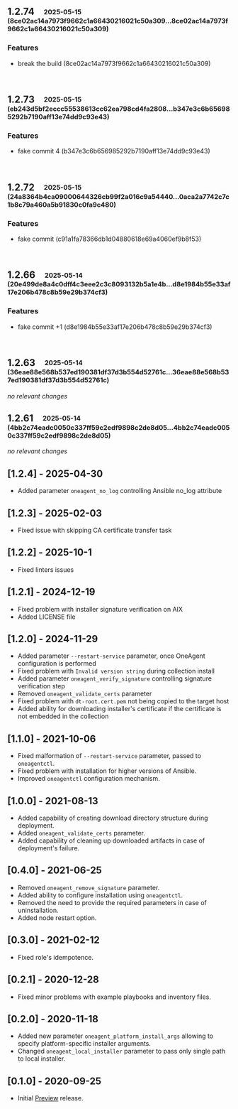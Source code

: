 ## **1.2.74**&emsp;<sub><sup>2025-05-15 (8ce02ac14a7973f9662c1a66430216021c50a309...8ce02ac14a7973f9662c1a66430216021c50a309)</sup></sub>

### Features

- break the build (8ce02ac14a7973f9662c1a66430216021c50a309)

<br>

## **1.2.73**&emsp;<sub><sup>2025-05-15 (eb243d5bf2eccc55538613cc62ea798cd4fa2808...b347e3c6b656985292b7190aff13e74dd9c93e43)</sup></sub>

### Features

- fake commit 4 (b347e3c6b656985292b7190aff13e74dd9c93e43)

<br>

## **1.2.72**&emsp;<sub><sup>2025-05-15 (24a8364b4ca09000644326cb99f2a016c9a54440...0aca2a7742c7c1b8c79a460a5b91830c0fa9c480)</sup></sub>

### Features

- fake commit (c91a1fa78366db1d04880618e69a4060ef9b8f53)

<br>

## **1.2.66**&emsp;<sub><sup>2025-05-14 (20e499de8a4c0dff4c3eee2c3c8093132b5a1e4b...d8e1984b55e33af17e206b478c8b59e29b374cf3)</sup></sub>

### Features

- fake commit \+1 (d8e1984b55e33af17e206b478c8b59e29b374cf3)

<br>

## **1.2.63**&emsp;<sub><sup>2025-05-14 (36eae88e568b537ed190381df37d3b554d52761c...36eae88e568b537ed190381df37d3b554d52761c)</sup></sub>

*no relevant changes*
<br>

## **1.2.61**&emsp;<sub><sup>2025-05-14 (4bb2c74eadc0050c337ff59c2edf9898c2de8d05...4bb2c74eadc0050c337ff59c2edf9898c2de8d05)</sup></sub>

*no relevant changes*
<br>

## [1.2.4] - 2025-04-30
- Added parameter `oneagent_no_log` controlling Ansible no_log attribute

## [1.2.3] - 2025-02-03
- Fixed issue with skipping CA certificate transfer task

## [1.2.2] - 2025-10-1
- Fixed linters issues

## [1.2.1] - 2024-12-19
- Fixed problem with installer signature verification on AIX
- Added LICENSE file

## [1.2.0] - 2024-11-29

- Added parameter `--restart-service` parameter, once OneAgent configuration is performed
- Fixed problem with `Invalid version string` during collection install
- Added parameter `oneagent_verify_signature` controlling signature verification step
- Removed `oneagent_validate_certs` parameter
- Fixed problem with `dt-root.cert.pem` not being copied to the target host
- Added ability for downloading installer's certificate if the certificate is not embedded in the collection

## [1.1.0] - 2021-10-06

- Fixed malformation of `--restart-service` parameter, passed to `oneagentctl`.
- Fixed problem with installation for higher versions of Ansible.
- Improved `oneagentctl` configuration mechanism.

## [1.0.0] - 2021-08-13

- Added capability of creating download directory structure during deployment.
- Added `oneagent_validate_certs` parameter.
- Added capability of cleaning up downloaded artifacts in case of deployment's failure.

## [0.4.0] - 2021-06-25

- Removed `oneagent_remove_signature` parameter.
- Added ability to configure installation using `oneagentctl`.
- Removed the need to provide the required parameters in case of uninstallation.
- Added node restart option.

## [0.3.0] - 2021-02-12

- Fixed role's idempotence.

## [0.2.1] - 2020-12-28

- Fixed minor problems with example playbooks and inventory files.

## [0.2.0] - 2020-11-18

- Added new parameter `oneagent_platform_install_args` allowing to specify platform-specific installer arguments.
- Changed `oneagent_local_installer` parameter to pass only single path to local installer.

## [0.1.0] - 2020-09-25

- Initial [Preview](https://www.dynatrace.com/support/help/shortlink/preview-and-early-adopter-releases) release.

